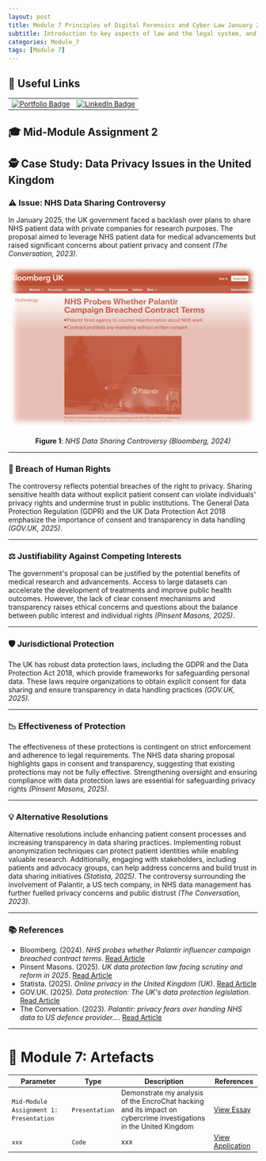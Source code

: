 ```yaml
---
layout: post
title: Module 7 Principles of Digital Forensics and Cyber Law January 2025 Assignment 2
subtitle: Introduction to key aspects of law and the legal system, and the principles of evidence collection and forensic analysis, different types of evidence and methods of evidence presentation, in a cyber security context.. 
categories: Module_7
tags: [Module 7]
---
```

	

## 🔗 Useful Links

<table align="center">
  <tr>
    <td align="center">
      <a href="https://cn23070.github.io/">
        <img src="https://img.shields.io/badge/My_Portfolio-000?style=for-the-badge&logo=ko-fi&logoColor=white" alt="Portfolio Badge"/>
      </a>
    </td>
    <td align="center">
      <a href="https://www.linkedin.com/in/craig-norris-3b787610/">
        <img src="https://img.shields.io/badge/LinkedIn-0A66C2?style=for-the-badge&logo=linkedin&logoColor=white" alt="LinkedIn Badge"/>
      </a>
    </td>
  </tr>
</table>


## 🎓 Mid-Module Assignment 2

## 🕵️ Case Study: Data Privacy Issues in the United Kingdom

### ⚠️ Issue: NHS Data Sharing Controversy

In January 2025, the UK government faced a backlash over plans to share NHS patient data with private companies for research purposes. The proposal aimed to leverage NHS patient data for medical advancements but raised significant concerns about patient privacy and consent *(The Conversation, 2023)*.

<div align="center">

![Module Introduction](/Modules/7/img/1.png)

**Figure 1**: *NHS Data Sharing Controversy (Bloomberg, 2024)*

</div>

---

### 🔐 Breach of Human Rights

The controversy reflects potential breaches of the right to privacy. Sharing sensitive health data without explicit patient consent can violate individuals' privacy rights and undermine trust in public institutions. The General Data Protection Regulation (GDPR) and the UK Data Protection Act 2018 emphasize the importance of consent and transparency in data handling *(GOV.UK, 2025)*.

---

### ⚖️ Justifiability Against Competing Interests

The government's proposal can be justified by the potential benefits of medical research and advancements. Access to large datasets can accelerate the development of treatments and improve public health outcomes. However, the lack of clear consent mechanisms and transparency raises ethical concerns and questions about the balance between public interest and individual rights *(Pinsent Masons, 2025)*.

---

### 🛡️ Jurisdictional Protection

The UK has robust data protection laws, including the GDPR and the Data Protection Act 2018, which provide frameworks for safeguarding personal data. These laws require organizations to obtain explicit consent for data sharing and ensure transparency in data handling practices *(GOV.UK, 2025)*.

---

### 📉 Effectiveness of Protection

The effectiveness of these protections is contingent on strict enforcement and adherence to legal requirements. The NHS data sharing proposal highlights gaps in consent and transparency, suggesting that existing protections may not be fully effective. Strengthening oversight and ensuring compliance with data protection laws are essential for safeguarding privacy rights *(Pinsent Masons, 2025)*.

---

### 💡 Alternative Resolutions

Alternative resolutions include enhancing patient consent processes and increasing transparency in data sharing practices. Implementing robust anonymization techniques can protect patient identities while enabling valuable research. Additionally, engaging with stakeholders, including patients and advocacy groups, can help address concerns and build trust in data sharing initiatives *(Statista, 2025)*. The controversy surrounding the involvement of Palantir, a US tech company, in NHS data management has further fuelled privacy concerns and public distrust *(The Conversation, 2023)*.

---

### 📚 References

- Bloomberg. (2024). *NHS probes whether Palantir influencer campaign breached contract terms*. [Read Article](https://www.bloomberg.com/news/articles/2024-01-05/nhs-probes-whether-palantir-influencer-campaign-breached-contract-terms?embedded-checkout=true)  
- Pinsent Masons. (2025). *UK data protection law facing scrutiny and reform in 2025*. [Read Article](https://www.pinsentmasons.com/out-law/analysis/data-protection-law-facing-scrutiny-reform-2025)  
- Statista. (2025). *Online privacy in the United Kingdom (UK)*. [Read Article](https://www.statista.com/topics/7342/online-privacy-in-the-uk/)  
- GOV.UK. (2025). *Data protection: The UK's data protection legislation*. [Read Article](https://www.gov.uk/data-protection)  
- The Conversation. (2023). *Palantir: privacy fears over handing NHS data to US defence provider...*. [Read Article](https://theconversation.com/palantir-privacy-fears-over-handing-nhs-data-to-us-defence-provider-show-how-lack-of-trust-is-holding-back-much-needed-reform-218629)

---

# 🧾 Module 7: Artefacts

| Parameter                                      | Type          | Description                                                                                                       | References                 |
| --------------------------------------------- | ------------- | ----------------------------------------------------------------------------------------------------------------- | -------------------------- |
| `Mid-Module Assignment 1: Presentation`        | `Presentation`| Demonstrate my analysis of the EncroChat hacking and its impact on cybercrime investigations in the United Kingdom | [View Essay](https://essexuniversity-my.sharepoint.com/:p:/g/personal/cn23070_essex_ac_uk/EWnjHbHCo2pAu63pEJvr884Bmt4RAjWJuJHEDgCuhzf9BA?e=MDyisx) |
| `xxx`                                          | `Code`        | xxx                                                                                                               | [View Application](https://xxx) |





